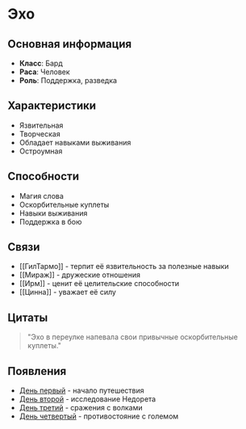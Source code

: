 # Эхо

## Основная информация
- **Класс**: Бард
- **Раса**: Человек
- **Роль**: Поддержка, разведка

## Характеристики
- Язвительная
- Творческая
- Обладает навыками выживания
- Остроумная

## Способности
- Магия слова
- Оскорбительные куплеты
- Навыки выживания
- Поддержка в бою

## Связи
- [[ГилТармо]] - терпит её язвительность за полезные навыки
- [[Мираж]] - дружеские отношения
- [[Ирм]] - ценит её целительские способности
- [[Цинна]] - уважает её силу

## Цитаты
> "Эхо в переулке напевала свои привычные оскорбительные куплеты."

## Появления
- [День первый](obsidian://open?vault=Project%20LUX&file=%D0%9E%D1%82%D1%87%D0%B5%D1%82%D1%8B%2F%D0%94%D0%B5%D0%BD%D1%8C%20%D0%BF%D0%B5%D1%80%D0%B2%D1%8B%D0%B9) - начало путешествия
- [День второй](obsidian://open?vault=Project%20LUX&file=%D0%9E%D1%82%D1%87%D0%B5%D1%82%D1%8B%2F%D0%94%D0%B5%D0%BD%D1%8C%20%D0%B2%D1%82%D0%BE%D1%80%D0%BE%D0%B9) - исследование Недорета
- [День третий](obsidian://open?vault=Project%20LUX&file=%D0%9E%D1%82%D1%87%D0%B5%D1%82%D1%8B%2F%D0%94%D0%B5%D0%BD%D1%8C%20%D1%82%D1%80%D0%B5%D1%82%D0%B8%D0%B9) - сражения с волками
- [День четвертый](obsidian://open?vault=Project%20LUX&file=%D0%9E%D1%82%D1%87%D0%B5%D1%82%D1%8B%2F%D0%94%D0%B5%D0%BD%D1%8C%20%D1%87%D0%B5%D1%82%D0%B2%D0%B5%D1%80%D1%82%D1%8B%D0%B9) - противостояние с големом 